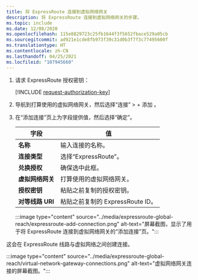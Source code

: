 ```yaml
---
title: 将 ExpressRoute 连接到虚拟网络网关
description: 将 ExpressRoute 连接到虚拟网络网关的步骤。
ms.topic: include
ms.date: 12/08/2020
ms.openlocfilehash: 115e8829723c25fb1644f3f5652fbace529a05cb
ms.sourcegitcommit: ad921e1cde8fb973f39c31d0b3f7f3c77495600f
ms.translationtype: HT
ms.contentlocale: zh-CN
ms.lasthandoff: 04/25/2021
ms.locfileid: "107945660"
---
```

<!-- Used in deploy-azure-vmware-solution.md and tutorial-configure-networking.md -->


1. 请求 ExpressRoute 授权密钥：

   [!INCLUDE [request-authorization-key](request-authorization-key.md)]

1. 导航到打算使用的虚拟网络网关，然后选择“连接” > + 添加 。

1. 在“添加连接”页上为字段提供值，然后选择“确定”。 

   | 字段 | 值 |
   | --- | --- |
   | **名称**  | 输入连接的名称。  |
   | **连接类型**  | 选择“ExpressRoute”。  |
   | **兑换授权**  | 确保选中此框。  |
   | **虚拟网络网关** | 打算使用的虚拟网络网关。  |
   | **授权密钥**  | 粘贴之前复制的授权密钥。 |
   | **对等线路 URI**  | 粘贴之前复制的 ExpressRoute ID。  |

   :::image type="content" source="../media/expressroute-global-reach/expressroute-add-connection.png" alt-text="屏幕截图，显示了用于将 ExpressRoute 连接到虚拟网络网关的“添加连接”页。":::

这会在 ExpressRoute 线路与虚拟网络之间创建连接。

:::image type="content" source="../media/expressroute-global-reach/virtual-network-gateway-connections.png" alt-text="虚拟网络网关连接的屏幕截图。":::
